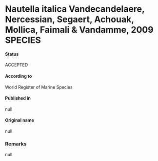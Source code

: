 # Nautella italica Vandecandelaere, Nercessian, Segaert, Achouak, Mollica, Faimali & Vandamme, 2009 SPECIES

#### Status
ACCEPTED

#### According to
World Register of Marine Species

#### Published in
null

#### Original name
null

### Remarks
null